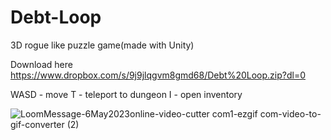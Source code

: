 # Debt-Loop

3D rogue like puzzle game(made with Unity)

Download here https://www.dropbox.com/s/9j9jlqgvm8gmd68/Debt%20Loop.zip?dl=0

WASD - move
T - teleport to dungeon
I - open inventory

![LoomMessage-6May2023online-video-cutter com1-ezgif com-video-to-gif-converter (2)](https://github.com/user-attachments/assets/e650d9d5-0895-4c3c-bb92-f100a8841c90)

